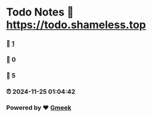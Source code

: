 # Todo Notes :link: https://todo.shameless.top 
### :page_facing_up: [1](https://todo.shameless.top/tag.html) 
### :speech_balloon: 0 
### :hibiscus: 5 
### :alarm_clock: 2024-11-25 01:04:42 
### Powered by :heart: [Gmeek](https://github.com/Meekdai/Gmeek)

